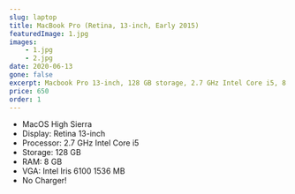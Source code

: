```yaml
---
slug: laptop
title: MacBook Pro (Retina, 13-inch, Early 2015)
featuredImage: 1.jpg
images:
    - 1.jpg
    - 2.jpg
date: 2020-06-13
gone: false
excerpt: Macbook Pro 13-inch, 128 GB storage, 2.7 GHz Intel Core i5, 8 GB RAM, No Charger - Used in great condition.
price: 650
order: 1
---
```

* MacOS High Sierra
* Display: Retina 13-inch
* Processor: 2.7 GHz Intel Core i5
* Storage: 128 GB
* RAM: 8 GB
* VGA: Intel Iris 6100 1536 MB
* No Charger!
